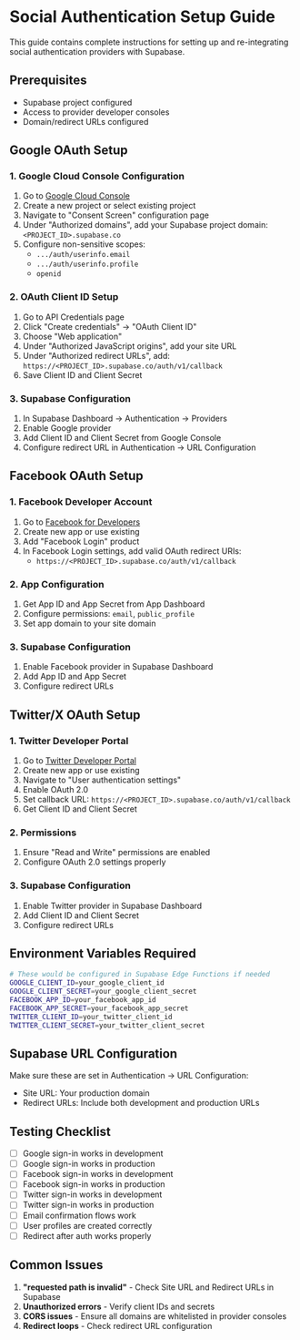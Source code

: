 
# Social Authentication Setup Guide

This guide contains complete instructions for setting up and re-integrating social authentication providers with Supabase.

## Prerequisites
- Supabase project configured
- Access to provider developer consoles
- Domain/redirect URLs configured

## Google OAuth Setup

### 1. Google Cloud Console Configuration
1. Go to [Google Cloud Console](https://console.cloud.google.com/)
2. Create a new project or select existing project
3. Navigate to "Consent Screen" configuration page
4. Under "Authorized domains", add your Supabase project domain: `<PROJECT_ID>.supabase.co`
5. Configure non-sensitive scopes:
   - `.../auth/userinfo.email`
   - `.../auth/userinfo.profile`
   - `openid`

### 2. OAuth Client ID Setup
1. Go to API Credentials page
2. Click "Create credentials" → "OAuth Client ID"
3. Choose "Web application"
4. Under "Authorized JavaScript origins", add your site URL
5. Under "Authorized redirect URLs", add: `https://<PROJECT_ID>.supabase.co/auth/v1/callback`
6. Save Client ID and Client Secret

### 3. Supabase Configuration
1. In Supabase Dashboard → Authentication → Providers
2. Enable Google provider
3. Add Client ID and Client Secret from Google Console
4. Configure redirect URL in Authentication → URL Configuration

## Facebook OAuth Setup

### 1. Facebook Developer Account
1. Go to [Facebook for Developers](https://developers.facebook.com/)
2. Create new app or use existing
3. Add "Facebook Login" product
4. In Facebook Login settings, add valid OAuth redirect URIs:
   - `https://<PROJECT_ID>.supabase.co/auth/v1/callback`

### 2. App Configuration
1. Get App ID and App Secret from App Dashboard
2. Configure permissions: `email`, `public_profile`
3. Set app domain to your site domain

### 3. Supabase Configuration
1. Enable Facebook provider in Supabase Dashboard
2. Add App ID and App Secret
3. Configure redirect URLs

## Twitter/X OAuth Setup

### 1. Twitter Developer Portal
1. Go to [Twitter Developer Portal](https://developer.twitter.com/)
2. Create new app or use existing
3. Navigate to "User authentication settings"
4. Enable OAuth 2.0
5. Set callback URL: `https://<PROJECT_ID>.supabase.co/auth/v1/callback`
6. Get Client ID and Client Secret

### 2. Permissions
1. Ensure "Read and Write" permissions are enabled
2. Configure OAuth 2.0 settings properly

### 3. Supabase Configuration
1. Enable Twitter provider in Supabase Dashboard
2. Add Client ID and Client Secret
3. Configure redirect URLs

## Environment Variables Required

```bash
# These would be configured in Supabase Edge Functions if needed
GOOGLE_CLIENT_ID=your_google_client_id
GOOGLE_CLIENT_SECRET=your_google_client_secret
FACEBOOK_APP_ID=your_facebook_app_id
FACEBOOK_APP_SECRET=your_facebook_app_secret
TWITTER_CLIENT_ID=your_twitter_client_id
TWITTER_CLIENT_SECRET=your_twitter_client_secret
```

## Supabase URL Configuration
Make sure these are set in Authentication → URL Configuration:
- Site URL: Your production domain
- Redirect URLs: Include both development and production URLs

## Testing Checklist
- [ ] Google sign-in works in development
- [ ] Google sign-in works in production
- [ ] Facebook sign-in works in development
- [ ] Facebook sign-in works in production
- [ ] Twitter sign-in works in development
- [ ] Twitter sign-in works in production
- [ ] Email confirmation flows work
- [ ] User profiles are created correctly
- [ ] Redirect after auth works properly

## Common Issues
1. **"requested path is invalid"** - Check Site URL and Redirect URLs in Supabase
2. **Unauthorized errors** - Verify client IDs and secrets
3. **CORS issues** - Ensure all domains are whitelisted in provider consoles
4. **Redirect loops** - Check redirect URL configuration
